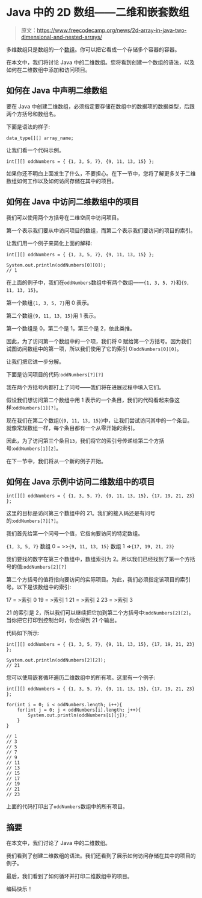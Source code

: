 # Java 中的 2D 数组——二维和嵌套数组

> 原文：<https://www.freecodecamp.org/news/2d-array-in-java-two-dimensional-and-nested-arrays/>

多维数组只是数组的一个[数组](https://www.freecodecamp.org/news/java-array-how-to-declare-and-initialize-an-array-in-java-example/)。你可以把它看成一个存储多个容器的容器。

在本文中，我们将讨论 Java 中的二维数组。您将看到创建一个数组的语法，以及如何在二维数组中添加和访问项目。

## 如何在 Java 中声明二维数组

要在 Java 中创建二维数组，必须指定要存储在数组中的数据项的数据类型，后跟两个方括号和数组名。

下面是语法的样子:

```
data_type[][] array_name;
```

让我们看一个代码示例。

```
int[][] oddNumbers = { {1, 3, 5, 7}, {9, 11, 13, 15} };
```

如果你还不明白上面发生了什么，不要担心。在下一节中，您将了解更多关于二维数组如何工作以及如何访问存储在其中的项目。

## 如何在 Java 中访问二维数组中的项目

我们可以使用两个方括号在二维空间中访问项目。

第一个表示我们要从中访问项目的数组，而第二个表示我们要访问的项目的索引。

让我们用一个例子来简化上面的解释:

```
int[][] oddNumbers = { {1, 3, 5, 7}, {9, 11, 13, 15} };

System.out.println(oddNumbers[0][0]);
// 1
```

在上面的例子中，我们在`oddNumbers`数组中有两个数组——`{1, 3, 5, 7}`和`{9, 11, 13, 15}`。

第一个数组`{1, 3, 5, 7}`用 0 表示。

第二个数组`{9, 11, 13, 15}`用 1 表示。

第一个数组是 0，第二个是 1，第三个是 2，依此类推。

因此，为了访问第一个数组中的一个项，我们将 0 赋给第一个方括号。因为我们试图访问数组中的第一项，所以我们使用了它的索引 0:`oddNumbers[0][0]`。

让我们把它进一步分解。

下面是访问项目的代码:`oddNumbers[?][?]`

我在两个方括号内都打上了问号——我们将在进展过程中填入它们。

假设我们想访问第二个数组中用 1 表示的一个条目，我们的代码看起来像这样:`oddNumbers[1][?]`。

现在我们在第二个数组(`{9, 11, 13, 15}`)中，让我们尝试访问其中的一个条目。就像常规数组一样，每个条目都有一个从零开始的索引。

因此，为了访问第三个条目`13`，我们将它的索引号传递给第二个方括号:`oddNumbers[1][2]`。

在下一节中，我们将从一个新的例子开始。

## 如何在 Java 示例中访问二维数组中的项目

```
int[][] oddNumbers = { {1, 3, 5, 7}, {9, 11, 13, 15}, {17, 19, 21, 23} };
```

这里的目标是访问第三个数组中的 21。我们的接入码还是有问号的:`oddNumbers[?][?]`。

我们首先给第一个问号一个值，它指向要访问的特定数组。

`{1, 3, 5, 7}`
数组 0 = >>`{9, 11, 13, 15}`
数组 1 =>`{17, 19, 21, 23}`

我们要找的数字在第三个数组中，数组索引为 2。所以我们已经找到了第一个方括号的值:`oddNumbers[2][?]`

第二个方括号的值将指向要访问的实际项目。为此，我们必须指定该项目的索引号。以下是该数组中的索引:

17 = >索引 0
19 = >索引 1
21 = >索引 2
23 = >索引 3

21 的索引是 2，所以我们可以继续把它加到第二个方括号中:`oddNumbers[2][2]`。当你把它打印到控制台时，你会得到 21 个输出。

代码如下所示:

```
int[][] oddNumbers = { {1, 3, 5, 7}, {9, 11, 13, 15}, {17, 19, 21, 23} };

System.out.println(oddNumbers[2][2]);
// 21
```

您可以使用嵌套循环遍历二维数组中的所有项。这里有一个例子:

```
int[][] oddNumbers = { {1, 3, 5, 7}, {9, 11, 13, 15}, {17, 19, 21, 23} };

for(int i = 0; i < oddNumbers.length; i++){
    for(int j = 0; j < oddNumbers[i].length; j++){
        System.out.println(oddNumbers[i][j]);
    }   
}

// 1
// 3
// 5
// 7
// 9
// 11
// 13
// 15
// 17
// 19
// 21
// 23
```

上面的代码打印出了`oddNumbers`数组中的所有项目。

## 摘要

在本文中，我们讨论了 Java 中的二维数组。

我们看到了创建二维数组的语法。我们还看到了展示如何访问存储在其中的项目的例子。

最后，我们看到了如何循环并打印二维数组中的项目。

编码快乐！